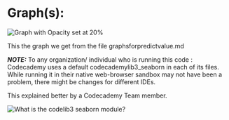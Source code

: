 # Graph(s):

![Graph with Opacity set at 20%](https://user-images.githubusercontent.com/65293175/95645274-1288c180-0adb-11eb-8688-48bee7dfe984.png)

This the graph we get from the file graphsforpredictvalue.md

**_NOTE:_** To any organization/ individual who is running this code : Codecademy uses a default codecademylib3_seaborn in each of its files. While running it in their native web-browser sandbox may not have been a problem, there might be changes for different IDEs.

This explained better by a Codecademy Team member.

![What is the codelib3 seaborn module?](https://user-images.githubusercontent.com/65293175/95645296-41069c80-0adb-11eb-868f-ecd8fb3dc55b.png)
